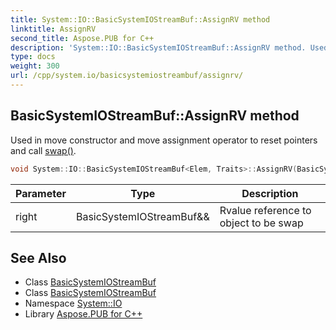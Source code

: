 ```yaml
---
title: System::IO::BasicSystemIOStreamBuf::AssignRV method
linktitle: AssignRV
second_title: Aspose.PUB for C++
description: 'System::IO::BasicSystemIOStreamBuf::AssignRV method. Used in move constructor and move assignment operator to reset pointers and call swap() in C++.'
type: docs
weight: 300
url: /cpp/system.io/basicsystemiostreambuf/assignrv/
---
```

## BasicSystemIOStreamBuf::AssignRV method


Used in move constructor and move assignment operator to reset pointers and call [swap()](../swap/).

```cpp
void System::IO::BasicSystemIOStreamBuf<Elem, Traits>::AssignRV(BasicSystemIOStreamBuf &&right)
```


| Parameter | Type | Description |
| --- | --- | --- |
| right | BasicSystemIOStreamBuf\&& | Rvalue reference to object to be swap |

## See Also

* Class [BasicSystemIOStreamBuf](../)
* Class [BasicSystemIOStreamBuf](../)
* Namespace [System::IO](../../)
* Library [Aspose.PUB for C++](../../../)
